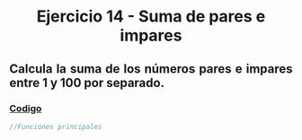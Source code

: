<div align="center">

# Ejercicio 14 - Suma de pares e impares 

<div align="justify">

## Calcula la suma de los números pares e impares entre 1 y 100 por separado.
   


### [Codigo](https://github.com/ATPRodriguez/AED/tree/main/Elementos-basicos-en-php/src/public/Ejercicio14)
```php
//Funciones principales
```

</div>

</div>